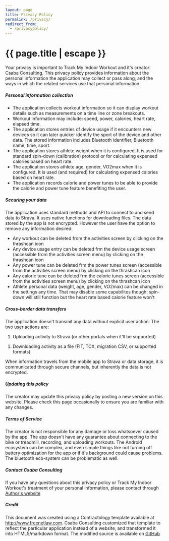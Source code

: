 ```yaml
---
layout: page
title: Privacy Policy
permalink: /privacy/
redirect_from:
  - /privacypolicy/
---
```


<h1 class="page-title">{{ page.title | escape }}</h1>

<div class="section">
  <div class="row">
    <div class="col s12">
      Your privacy is important to Track My Indoor Workout and it's creator:
      Csaba Consulting. This privacy policy provides information about
      the personal information the application may collect or pass along, and the
      ways in which the related services use that personal information.
    </div[]>
  </div>
</div>

<div class="divider"></div>

<div class="section">
  <h5>Personal information collection</h5>

  <div class="row">
    <div class="col s12">
      <ul>
        <li>The application collects workout information so it can display workout details such as measurements on a time line or zone breakouts.</li>
        <li>Workout information may include: speed, power, calories, heart rate, elapsed time.</li>
        <li>The application stores entries of device usage if it encounters new devices so it can later quicker identify the sport of the device and other data. The stored information includes Bluetooth identifier, Bluetooth name, time, sport.</li>
        <li>The application stores athlete weight when it is configured. It is used for standard spin-down (calibration) protocol or for calculating expensed calories based on heart rate.</li>
        <li>The application stores athlete age, gender, VO2max when it is configured. It is used (and required) for calculating expensed calories based on heart rate.</li>
        <li>The application records calorie and power tunes to be able to provide the calorie and power tune feature benefiting the user.</li>
      </ul>
    </div>
  </div>
</div>

<div class="divider"></div>

<div class="section">
  <h5>Securing your data</h5>

  <div class="row">
    <div class="col s12">
      The application uses standard methods and API to connect to and send data to Strava. It uses native functions for downloading files. The data stored by the app is not encrypted. However the user have the option to remove any information desired:
      <ul>
        <li>Any workout can be deleted from the activities screen by clicking on the thrashcan icon</li>
        <li>Any device usage entry can be deleted frm the device usage screen
        (accessible from the activities screen menu) by clicking on the thrashcan icon</li>
        <li>Any power tune can be deleted frm the power tunes screen
        (accessible from the activities screen menu) by clicking on the thrashcan icon</li>
        <li>Any calorie tune can be deleted frm the calorie tunes screen
        (accessible from the activities screen menu) by clicking on the thrashcan icon</li>
        <li>Athlete personal data (weight, age, gender, VO2max) can be changed in the settings any time. That may disable some capabilites though: spin-down will still function but the heart rate based calorie feature won't</li>
      </ul>
    </div>
  </div>
</div>

<div class="divider"></div>

<div class="section">
  <h5>Cross-border data transfers</h5>

  <div class="row">
    <div class="col s12">
      The application doesn't transmit any data without explicit user action. The two user actions are:
      <ol>
        <li>Uploading activity to Strava (or other portals when it'll be supported)</li>
      </ol>
      <ol>
        <li>Downloading activity as a file (FIT, TCX, migration CSV, or supported formats)</li>
      </ol>
    </div>
    <div class="col s12">
      When information travels from the mobile app to Strava or data storage,
      it is communicated through secure channels, but inherently the data is not encrypted.
    </div>
  </div>
</div>

<div class="divider"></div>

<div class="section">
  <h5>Updating this policy</h5>

  <div class="row">
    <div class="col s12">
      The creator may update this privacy policy by posting a new version on this website.
      Please check this page occasionally to ensure you are familiar with any changes.
    </div>
  </div>
</div>

<div class="divider"></div>

<div class="section">
  <h5>Terms of Service</h5>

  <div class="row">
    <div class="col s12">
      The creator is not responsible for any damage or loss whatsoever caused by the app. The app doesn't have any guarantee about connecting to the bike or treadmill, recording, and uploading workouts. The Android ecosystem can be complex, and even simple things like not turning off battery optimization for the app or if it's background could cause problems. The bluetooth eco-system can be problematic as well.
    </div>
  </div>
</div>

<div class="divider"></div>

<div class="section">
  <h5>Contact Csaba Consulting</h5>

  <div class="row">
    <div class="col s12">
      If you have any questions about this privacy policy or Track My Indoor Workout's treatment of your personal
      information, please contact through <a href="https://csaba.page/">Author's website</a>
    </div>
  </div>
</div>

<div class="divider"></div>

<div class="section">
  <h5>Credit</h5>

  <div class="row">
    <div class="col s12">
      This document was created using a Contractology template available at <a href="http://www.freenetlaw.com/">http://www.freenetlaw.com</a>.
      Csaba Consulting customized that template to reflect the particular application instead of a website,
      and transformed it into HTML5/markdown format. The modified source is available on 
      <a href="https://github.com/TrackMyIndoorWorkout/TrackMyIndoorWorkout.github.io/blob/master/privacy-statement.md">GitHub</a>
    </div>
  </div>
</div>

